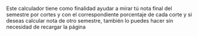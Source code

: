 Este calculador tiene como finalidad ayudar a mirar tú nota final del semestre por cortes y con el correspondiente porcentaje de cada corte
y si deseas calcular nota de otro semestre, también lo puedes hacer sin necesidad de recargar la página
